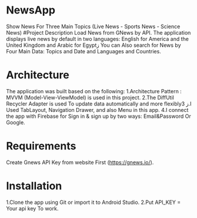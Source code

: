 # NewsApp
Show News For Three Main Topics (Live News - Sports News - Science News)
#Project Description
Load News from GNews by API.
The application displays live news by default in two languages: English for America and the United Kingdom and Arabic for Egyptز 
You can Also search for News by Four Main Data: Topics and Date and Languages and Countries.
# Architecture
The application was built based on the following: 
1.Architecture Pattern : MVVM (Model-View-ViewModel)  is used in this project.
2.The DiffUtil Recycler Adapter is used To update data automatically and more flexiblyز
3.I Used TabLayout, Navigation Drawer, and also Menu in this app.
4.I connect the app with Firebase for Sign in & sign up by two ways: Email&Password Or Google.
# Requirements
Create Gnews API Key from website First (https://gnews.io/).
# Installation
1.Clone the app using Git or import it to Android Studio.
2.Put API_KEY = Your api key To work.
